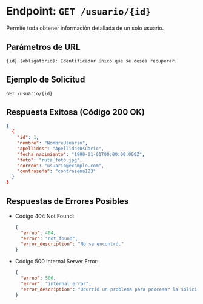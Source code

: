 # Endpoint: `GET /usuario/{id}`

Permite toda obtener información detallada de un solo usuario.

## Parámetros de URL
```http
{id} (obligatorio): Identificador único que se desea recuperar.
```

## Ejemplo de Solicitud
```http
GET /usuario/{id}
```

## Respuesta Exitosa (Código 200 OK)
```json
{
  {
    "id": 1,
    "nombre": "NombreUsuario",
    "apellidos": "ApellidosUsuario",
    "fecha_nacimiento": "1990-01-01T00:00:00.000Z",
    "foto": "ruta_foto.jpg",
    "correo": "usuario@example.com",
    "contraseña": "contrasena123"
  }
}
```

## Respuestas de Errores Posibles
- Código 404 Not Found:

  ```json
  {
    "errno": 404,
    "error": "not_found",
    "error_description": "No se encontró."
  }
  ```

- Código 500 Internal Server Error:
  ```json
  {
    "errno": 500,
    "error": "internal_error",
    "error_description": "Ocurrió un problema para procesar la solicitud"
  }
  ``` 
